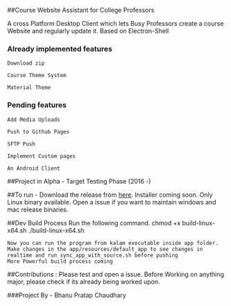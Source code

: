 ##Course Website Assistant for College Professors

A cross Platform Desktop Client which lets Busy Professors create a course Website and regularly update it. Based on Electron-Shell

### Already implemented features
	
	Download zip

	Course Theme System

	Material Theme

### Pending features
	
	Add Media Uploads
	
	Push to Github Pages

	SFTP Push

	Implement Custom pages

	An Android Client

##Project in Alpha - Target Testing Phase (2016 -)

##To run -
 Download the release from [here](https://github.com/navya/Kalam/releases). Installer coming soon. Only Linux binary available. Open a issue if you want to maintain windows and mac release binaries.

##Dev Build Process
	Run the following command. 
	chmod +x build-linux-x64.sh
	./build-linux-x64.sh

	Now you can run the program from kalam executable inside app folder.
	Make changes in the app/resources/default_app to see changes in realtime and run sync_app_with_source.sh before pushing
	More Powerful build process coming

##Contributions : 
Please test and open a issue. Before Working on anything major, please check if its already being worked upon.

###Project By - Bhanu Pratap Chaudhary
